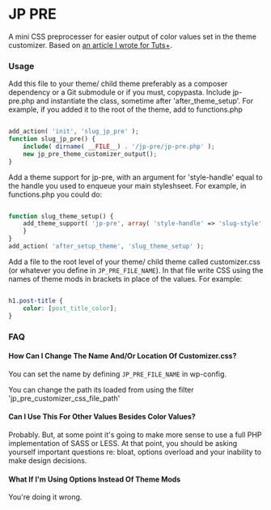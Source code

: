JP PRE
======
A mini CSS preprocesser for easier output of color values set in the theme customizer. Based on [an article I wrote for Tuts+](http://code.tutsplus.com/tutorials/creating-a-mini-css-preprocesser-for-theme-color-options--cms-21551).

### Usage
Add this file to your theme/ child theme preferably as a composer dependency or a Git submodule or if you must, copypasta. Include jp-pre.php and instantiate the class, sometime after 'after_theme_setup'. For example, if you added it to the root of the theme, add to functions.php

```php

add_action( 'init', 'slug_jp_pre' );
function slug_jp_pre() {
    include( dirname( __FILE__) . '/jp-pre/jp-pre.php' );
    new jp_pre_theme_customizer_output();
}

```

Add a theme support for jp-pre, with an argument for 'style-handle' equal to the handle you used to enqueue your main styleshseet. For example, in functions.php you could do:

```php

function slug_theme_setup() {
	add_theme_support( 'jp-pre', array( 'style-handle' => 'slug-style' ) );
	}
}
add_action( 'after_setup_theme', 'slug_theme_setup' );

```

Add a file to the root level of your theme/ child theme called customizer.css (or whatever you define in `JP_PRE_FILE_NAME`). In that file write CSS using the names of theme mods in brackets in place of the values. For example:
```css

h1.post-title {
    color: [post_title_color];
}

```

### FAQ
#### How Can I Change The Name And/Or Location Of Customizer.css?
You can set the name by defining `JP_PRE_FILE_NAME` in wp-config.

You can change the path its loaded from using the filter 'jp_pre_customizer_css_file_path'

#### Can I Use This For Other Values Besides Color Values?
Probably. But, at some point it's going to make more sense to use a full PHP implementation of SASS or LESS. At that point, you should be asking yourself important questions re: bloat, options overload and your inability to make design decisions.

#### What If I'm Using Options Instead Of Theme Mods
You're doing it wrong.


